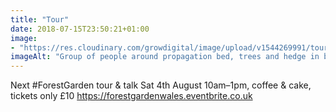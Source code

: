 ```yaml
---
title: "Tour"
date: 2018-07-15T23:50:21+01:00
image: 
- "https://res.cloudinary.com/growdigital/image/upload/v1544269991/tour-42324668894.jpg"
imageAlt: "Group of people around propagation bed, trees and hedge in background, polytunnel to the side"
---
```


Next #ForestGarden tour & talk Sat 4th August 10am–1pm, coffee & cake, tickets only £10 https://forestgardenwales.eventbrite.co.uk
